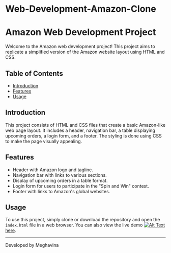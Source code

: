 # Web-Development-Amazon-Clone
# Amazon Web Development Project

Welcome to the Amazon web development project! This project aims to replicate a simplified version of the Amazon website layout using HTML and CSS.

## Table of Contents
- [Introduction](#introduction)
- [Features](#features)
- [Usage](#usage)

## Introduction
This project consists of HTML and CSS files that create a basic Amazon-like web page layout. It includes a header, navigation bar, a table displaying upcoming orders, a login form, and a footer. The styling is done using CSS to make the page visually appealing.

## Features
- Header with Amazon logo and tagline.
- Navigation bar with links to various sections.
- Display of upcoming orders in a table format.
- Login form for users to participate in the "Spin and Win" contest.
- Footer with links to Amazon's global websites.

## Usage
To use this project, simply clone or download the repository and open the `index.html` file in a web browser. You can also view the live demo [![Alt Text](thumbnail_url)](https://youtu.be/a2GeBFmwinc)
   [here]([https://youtu.be/a2GeBFmwinc]).

---
Developed by Meghavina
